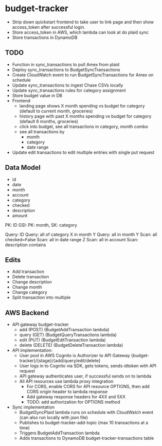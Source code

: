 # budget-tracker
- Strip down quickstart frontend to take user to link page and then show access_token after successful login.
- Store access_token in AWS, which lambda can look at do plaid sync
- Store transactions in DynamoDB

## TODO
- Function in sync_transactions to pull Amex from plaid
- Deploy sync_transactions to BudgetSyncTransactions
- Create CloudWatch event to run BudgetSyncTransactions for Amex on schedule
- Update sync_transactions to ingest Chase CSVs locally
- Update sync_transactions rules for category assignment
- Store budget value in DB
- Frontend
	- landing page shows X month spending vs budget for category (default to current month, groceries)
	- history page with past X  months spending vs budget for category (default 6 months, groceries)
	- click into budget, see all transactions in category, month combo
	- see all transactions by
		- month 
		- category
		- date range
- Update edit transactions to edit multiple entries with single put request

## Data Model
- id 
- date
- month
- account
- category
- checked
- description
- amount

PK: ID
GSI: PK: month, SK: category

Query: ID
Query: all of category X in month Y
Query: all in month Y
Scan: all checked=False
Scan: all in date range Z
Scan: all in account
Scan: description contains


## Edits
- Add transaction
- Delete transaction
- Change description
- Change month
- Change category
- Split transaction into multiple

## AWS Backend
- API gateway budget-tracker
	- add (POST) (BudgetAddTransaction lambda)
	- query (GET) (BudgetQueryTransactions lambda)
	- edit (PUT) (BudgetEditTransaction lambda)
	- delete (DELETE) (BudgetDeleteTransaction lambda)
- API implementation:
	- User pool in AWS Cognito is Authorizer to API Gateway {budget-tracker}/{stage}/{add/query/edit/delete}
	- User logs in to Cognito via SDK, gets tokens, sends idtoken with API request
	- API gateway authenticates user, if successful sends on to lambda
	- All API resources use lambda proxy integration
		- For CORS, enable CORS for API resource OPTIONS, then add CORS origin header to lambda response
		- Add gateway response headers for 4XX and 5XX
		- TODO: add authorization for OPTIONS method
- Sync implementation
	- BudgetSyncPlaid lambda runs on schedule with CloudWatch event (can also run locally with json file)
	- Publishes to budget-tracker-add-topic (max 10 transactions at a time)
	- Triggers BudgetAddTransaction lambda
	- Adds transactions to DynamoDB budget-tracker-transactions table
